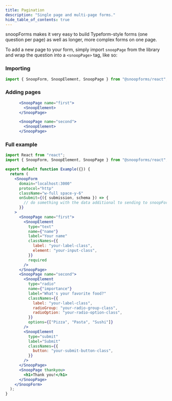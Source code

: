 ```yaml
---
title: Pagination
description: "Single page and multi-page forms."
hide_table_of_contents: true
---
```


snoopForms makes it very easy to build Typeform-style forms (one question per page) as well as longer, more complex forms on one page.

To add a new page to your form, simply import `snoopPage` from the library and wrap the question into a `<snoopPage>` tag, like so:

### Importing

```jsx
import { SnoopForm, SnoopElement, SnoopPage } from "@snoopforms/react";
```

### Adding pages

```jsx
      <SnoopPage name="first">
        <SnoopElement>
      </SnoopPage>

      <SnoopPage name="second">
        <SnoopElement>
      </SnoopPage>
```

### Full example

```jsx
import React from "react";
import { SnoopForm, SnoopElement, SnoopPage } from "@snoopforms/react";

export default function Example({}) {
  return (
    <SnoopForm
      domain="localhost:3000"
      protocol="http"
      className="w-full space-y-6"
      onSubmit={({ submission, schema }) => {
        // do something with the data additional to sending to snoopForms
      }}
    >
      <SnoopPage name="first">
        <SnoopElement
          type="text"
          name={"name"}
          label="Your name"
          classNames={{
            label: "your-label-class",
            element: "your-input-class",
          }}
          required
        />
      </SnoopPage>
      <SnoopPage name="second">
        <SnoopElement
          type="radio"
          name={"importance"}
          label="What's your favorite food?"
          classNames={{
            label: "your-label-class",
            radioGroup: "your-radio-group-class",
            radioOption: "your-radio-option-class",
          }}
          options={["Pizza", "Pasta", "Sushi"]}
        />
        <SnoopElement
          type="submit"
          label="Submit"
          classNames={{
            button: "your-submit-button-class",
          }}
        />
      </SnoopPage>
      <SnoopPage thankyou>
        <h1>Thank you!</h1>
      </SnoopPage>
    </SnoopForm>
  );
}
```
